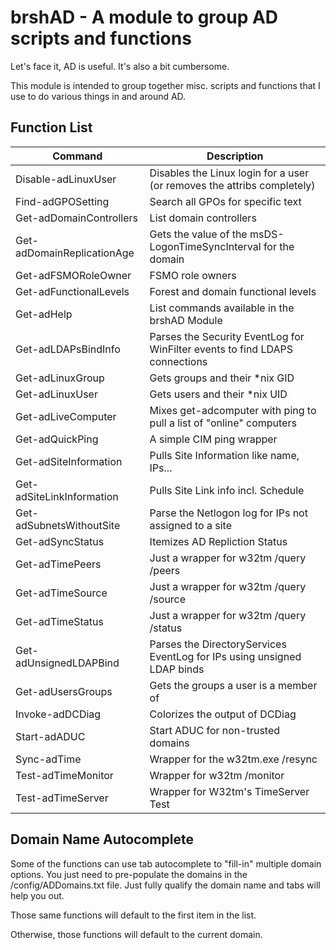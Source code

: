 ﻿# brshAD - A module to group AD scripts and functions

Let's face it, AD is useful. It's also a bit cumbersome.

This module is intended to group together misc. scripts
and functions that I use to do various things in and
around AD.

## Function List

| Command                    | Description                                                                 |
| -------------------------- | --------------------------------------------------------------------------- |
| Disable-adLinuxUser        | Disables the Linux login for a user (or removes the attribs completely)     |
| Find-adGPOSetting          | Search all GPOs for specific text                                           |
| Get-adDomainControllers    | List domain controllers                                                     |
| Get-adDomainReplicationAge | Gets the value of the msDS-LogonTimeSyncInterval for the domain             |
| Get-adFSMORoleOwner        | FSMO role owners 				                                           |
| Get-adFunctionalLevels     | Forest and domain functional levels                                         |
| Get-adHelp                 | List commands available in the brshAD Module                                |
| Get-adLDAPsBindInfo        | Parses the Security EventLog for WinFilter events to find LDAPS connections |
| Get-adLinuxGroup           | Gets groups and their *nix GID                                              |
| Get-adLinuxUser            | Gets users and their *nix UID                                               |
| Get-adLiveComputer         | Mixes get-adcomputer with ping to pull a list of "online" computers         |
| Get-adQuickPing            | A simple CIM ping wrapper                                                   |
| Get-adSiteInformation      | Pulls Site Information like name, IPs...                                    |
| Get-adSiteLinkInformation  | Pulls Site Link info incl. Schedule                                         |
| Get-adSubnetsWithoutSite   | Parse the Netlogon log for IPs not assigned to a site                       |
| Get-adSyncStatus           | Itemizes AD Repliction Status                                               |
| Get-adTimePeers            | Just a wrapper for w32tm /query /peers                                      |
| Get-adTimeSource           | Just a wrapper for w32tm /query /source                                     |
| Get-adTimeStatus           | Just a wrapper for w32tm /query /status                                     |
| Get-adUnsignedLDAPBind     | Parses the DirectoryServices EventLog for IPs using unsigned LDAP binds     |
| Get-adUsersGroups          | Gets the groups a user is a member of                                       |
| Invoke-adDCDiag            | Colorizes the output of DCDiag                                              |
| Start-adADUC               | Start ADUC for non-trusted domains                                          |
| Sync-adTime                | Wrapper for the w32tm.exe /resync                                           |
| Test-adTimeMonitor         | Wrapper for w32tm /monitor                                                  |
| Test-adTimeServer          | Wrapper for W32tm's TimeServer Test                                         |

## Domain Name Autocomplete

Some of the functions can use tab autocomplete to "fill-in" multiple domain options. You just need to
pre-populate the domains in the /config/ADDomains.txt file. Just fully qualify the domain name and tabs
will help you out.

Those same functions will default to the first item in the list.

Otherwise, those functions will default to the current domain.

